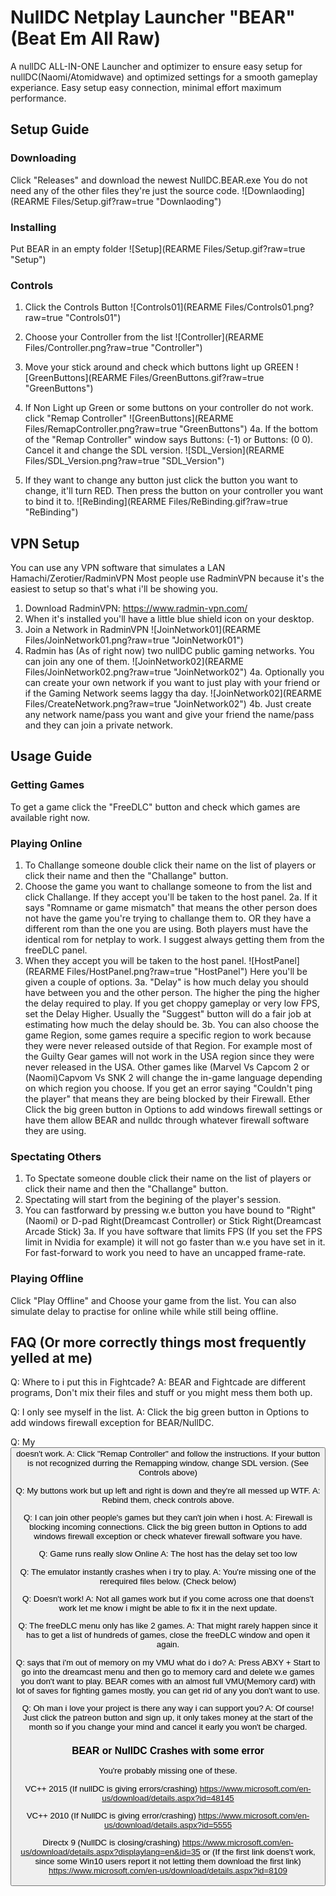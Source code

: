 # NullDC Netplay Launcher "BEAR" (Beat Em All Raw)
A nullDC ALL-IN-ONE Launcher and optimizer to ensure easy setup for nullDC(Naomi/Atomidwave) and optimized settings for a smooth gameplay experiance.
Easy setup easy connection, minimal effort maximum performance.



## Setup Guide

### Downloading
Click "Releases" and download the newest NullDC.BEAR.exe You do not need any of the other files they're just the source code.
![Downlaoding](REARME Files/Setup.gif?raw=true "Downlaoding")

### Installing
Put BEAR in an empty folder
![Setup](REARME Files/Setup.gif?raw=true "Setup")

### Controls
1. Click the Controls Button
![Controls01](REARME Files/Controls01.png?raw=true "Controls01")

2. Choose your Controller from the list
![Controller](REARME Files/Controller.png?raw=true "Controller")

3. Move your stick around and check which buttons light up GREEN
![GreenButtons](REARME Files/GreenButtons.gif?raw=true "GreenButtons")

4. If Non Light up Green or some buttons on your controller do not work. click "Remap Controller"
![GreenButtons](REARME Files/RemapController.png?raw=true "GreenButtons")
4a. If the bottom of the "Remap Controller" window says Buttons: (-1) or Buttons: (0 0). Cancel it and change the SDL version.
![SDL_Version](REARME Files/SDL_Version.png?raw=true "SDL_Version")

5. If they want to change any button just click the button you want to change, it'll turn RED. Then press the button on your controller you want to bind it to.
![ReBinding](REARME Files/ReBinding.gif?raw=true "ReBinding")

## VPN Setup
You can use any VPN software that simulates a LAN Hamachi/Zerotier/RadminVPN
Most people use RadminVPN because it's the easiest to setup so that's what i'll be showing you.
1. Download RadminVPN: https://www.radmin-vpn.com/
2. When it's installed you'll have a little blue shield icon on your desktop.
3. Join a Network in RadminVPN
![JoinNetwork01](REARME Files/JoinNetwork01.png?raw=true "JoinNetwork01")
4. Radmin has (As of right now) two nullDC public gaming networks. You can join any one of them.
![JoinNetwork02](REARME Files/JoinNetwork02.png?raw=true "JoinNetwork02")
4a. Optionally you can create your own network if you want to just play with your friend or if the Gaming Network seems laggy tha day.
![JoinNetwork02](REARME Files/CreateNetwork.png?raw=true "JoinNetwork02")
4b. Just create any network name/pass you want and give your friend the name/pass and they can join a private network.

## Usage Guide

### Getting Games
To get a game click the "FreeDLC" button and check which games are available right now.

### Playing Online
1. To Challange someone double click their name on the list of players or click their name and then the "Challange" button.
2. Choose the game you want to challange someone to from the list and click Challange. If they accept you'll be taken to the host panel.
2a. If it says "Romname or game mismatch" that means the other person does not have the game you're trying to challange them to. OR they have a different rom than the one you are using. Both players must have the identical rom for netplay to work. I suggest always getting them from the freeDLC panel.
3. When they accept you will be taken to the host panel.
![HostPanel](REARME Files/HostPanel.png?raw=true "HostPanel")
Here you'll be given a couple of options.
3a. "Delay" is how much delay you should have between you and the other person. The higher the ping the higher the delay required to play. If you get choppy gameplay or very low FPS, set the Delay Higher.
Usually the "Suggest" button will do a fair job at estimating how much the delay should be.
3b. You can also choose the game Region, some games require a specific region to work because they were never released outside of that Region. For example most of the Guilty Gear games will not work in the USA region since they were never released in the USA. Other games like (Marvel Vs Capcom 2 or (Naomi)Capvom Vs SNK 2 will change the in-game language depending on which region you choose.
If you get an error saying "Couldn't ping the player" that means they are being blocked by their Firewall. Ether Click the big green button in Options to add windows firewall settings or have them allow BEAR and nulldc through whatever firewall software they are using.

### Spectating Others
1. To Spectate someone double click their name on the list of players or click their name and then the "Challange" button.
2. Spectating will start from the begining of the player's session.
3. You can fastforward by pressing w.e button you have bound to "Right"(Naomi) or D-pad Right(Dreamcast Controller) or Stick Right(Dreamcast Arcade Stick)
3a. If you have software that limits FPS (If you set the FPS limit in Nvidia for example) it will not go faster than w.e you have set in it. For fast-forward to work you need to have an uncapped frame-rate.

### Playing Offline
Click "Play Offline" and Choose your game from the list. You can also simulate delay to practise for online while while still being offline.

## FAQ (Or more correctly things most frequently yelled at me)

Q: Where to i put this in Fightcade?
A: BEAR and Fightcade are different programs, Don't mix their files and stuff or you might mess them both up.

Q: I only see myself in the list.
A: Click the big green button in Options to add windows firewall exception for BEAR/NullDC.

Q: My <button> doesn't work.
A: Click "Remap Controller" and follow the instructions. If your button is not recognized durring the Remapping window, change SDL version. (See Controls above)

Q: My buttons work but up left and right is down and they're all messed up WTF.
A: Rebind them, check controls above.

Q: I can join other people's games but they can't join when i host.
A: Firewall is blocking incoming connections. Click the big green button in Options to add windows firewall exception or check whatever firewall software you have.

Q: Game runs really slow Online
A: The host has the delay set too low

Q: The emulator instantly crashes when i try to play.
A: You're missing one of the rerequired files below. (Check below)

Q: <GAME NAME> Doesn't work!
A: Not all games work but if you come across one that doens't work let me know i might be able to fix it in the next update.

Q: The freeDLC menu only has like 2 games.
A: That might rarely happen since it has to get a list of hundreds of games, close the freeDLC window and open it again.

Q: <Game> says that i'm out of memory on my VMU what do i do?
A: Press ABXY + Start to go into the dreamcast menu and then go to memory card and delete w.e games you don't want to play. BEAR comes with an almost full VMU(Memory card) with lot of saves for fighting games mostly, you can get rid of any you don't want to use.

Q: Oh man i love your project is there any way i can support you?
A: Of course! Just click the patreon button and sign up, it only takes money at the start of the month so if you change your mind and cancel it early you won't be charged.

### BEAR or NullDC Crashes with some error
You're probably missing one of these.

VC++ 2015 (If nullDC is giving errors/crashing)
https://www.microsoft.com/en-us/download/details.aspx?id=48145

VC++ 2010 (If NullDC is giving error/crashing)
https://www.microsoft.com/en-us/download/details.aspx?id=5555

Directx 9 (NullDC is closing/crashing)
https://www.microsoft.com/en-us/download/details.aspx?displaylang=en&id=35
or (If the first link doens't work, since some Win10 users report it not letting them download the first link)
https://www.microsoft.com/en-us/download/details.aspx?id=8109
